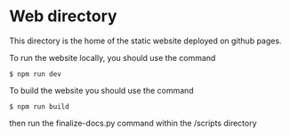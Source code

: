 # Web directory
This directory is the home of the static website deployed on github pages.

To run the website locally, you should use the command

`$ npm run dev`

To build the website you should use the command

`$ npm run build`

then run the finalize-docs.py command within the /scripts directory